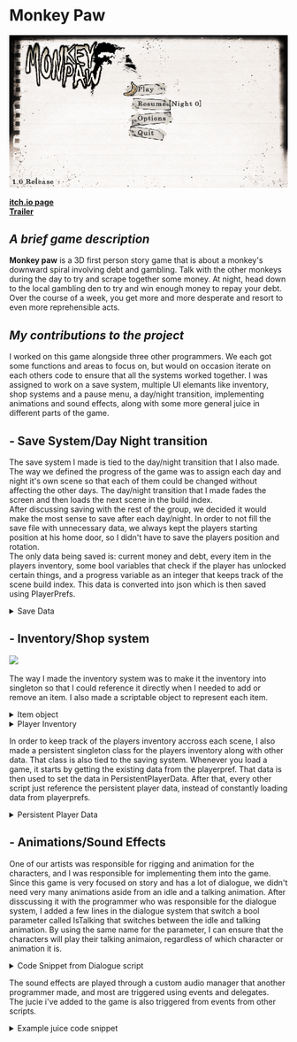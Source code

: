 # Monkey Paw
![](https://github.com/AxelRK32/Portfolio/blob/main/MonkeyPaw/Images/fyVF887n.png)

**[itch.io page](https://yrgo-game-creator.itch.io/monkey-paw)**  
**[Trailer](https://www.youtube.com/watch?v=RkNo9P-4Dn4)**

## _A brief game description_

**Monkey paw** is a 3D first person story game that is about a monkey's downward spiral involving debt and gambling. Talk with the other monkeys during the day to try and scrape together some money. At night, head down to the local gambling den to try and win enough money to repay your debt. Over the course of a week, you get more and more desperate and resort to even more reprehensible acts. 

## _My contributions to the project_
I worked on this game alongside three other programmers. We each got some functions and areas to focus on, but would on occasion iterate on each others code to ensure that all the systems worked together. I was assigned to work on a save system, multiple UI elemants like inventory, shop systems and a pause menu, a day/night transition, implementing animations and sound effects, along with some more general juice in different parts of the game. 

## - Save System/Day Night transition
The save system I made is tied to the day/night transition that I also made. The way we defined the progress of the game was to assign each day and night it's own scene so that each of them could be changed without affecting the other days. The day/night transition that I made fades the screen and then loads the next scene in the build index.  
After discussing saving with the rest of the group, we decided it would make the most sense to save after each day/night. In order to not fill the save file with unnecessary data, we always kept the players starting position at his home door, so I didn't have to save the players position and rotation.  
The only data being saved is: current money and debt, every item in the players inventory, some bool variables that check if the player has unlocked certain things, and a progress variable as an integer that keeps track of the scene build index. This data is converted into json which is then saved using PlayerPrefs.

<details>
  <summary>Save Data</summary>
  
  ```csharp
[Serializable]
    public class PlayerSaveData
    {
        public PlayerSaveData(int progress, int debt, int money, List<string> items, bool canCheat,
            bool hasDisplayedCheatHint, bool hasDisplayedItemHint)
        {
            this.progress = progress;
            this.debt = debt;
            this.money = money;
            this.items = items;
            this.canCheat = canCheat;
            this.hasDisplayedCheatHint = hasDisplayedCheatHint;
            this.hasDisplayedItemHint = hasDisplayedItemHint;
        }

        public int progress;
        public int debt;
        public int money;
        public List<string> items;
        public bool canCheat;
        public bool hasDisplayedCheatHint;
        public bool hasDisplayedItemHint;
    }
  ```
</details>

## - Inventory/Shop system
![](https://github.com/AxelRK32/Portfolio/blob/main/MonkeyPaw/Images/inventoryShop.gif)

The way I made the inventory system was to make it the inventory into singleton so that I could reference it directly when I needed to add or remove an item. I also made a scriptable object to represent each item.

<details>
  <summary>Item object</summary>

  ```cs
using UnityEngine;

[CreateAssetMenu(fileName = "Item", menuName = "ScriptableObjects/Item", order = 1)]
public class Item : ScriptableObject
{
    public string itemName;
    public string itemDescription;
    public Sprite itemIcon;
    public int price;
    public bool isBettable = true;
    public bool isUseable = true;
    public string onPurchaseCommand;
}
  ```
</details>
<details>
  <summary>Player Inventory</summary>

  ```cs
using AEssentials;
using System.Collections.Generic;
using UnityEngine.SceneManagement;

public class PlayerInventory : Singleton<PlayerInventory>
{
    public List<Item> Inventory
    {
        get { return inventory; }
    }

    private List<Item> inventory = new();
    int inventorySlotCount;

    public int InventorySlotCount
    {
        get { return inventorySlotCount; }
        set { inventorySlotCount = value; }
    }

    void Start()
    {
        InitializeInventory();
    }

    public void AddItem(Item itemToAdd)
    {
        inventory.Add(itemToAdd);
    }

    public void RemoveItem(Item itemToRemove)
    {
        inventory.Remove(itemToRemove);
    }

    public void ClearInventory()
    {
        inventory.Clear();
    }

    void InitializeInventory()
    {
        if (SceneManager.GetActiveScene().name != "Menu" && PersistentPlayerData.Instance.HeldItems != null)
        {
            foreach (Item item in PersistentPlayerData.Instance.HeldItems)
            {
                AddItem(item);
            }
        }
    }
}
  ```
</details>

In order to keep track of the players inventory accross each scene, I also made a persistent singleton class for the players inventory along with other data. That class is also tied to the saving system. Whenever you load a game, it starts by getting the existing data from the playerpref. That data is then used to set the data in PersistentPlayerData. After that, every other script just reference the persistent player data, instead of constantly loading data from playerprefs. 

<details>
  <summary>Persistent Player Data</summary>

  ```cs
using System.Collections.Generic;
using System.Linq;
using AEssentials;
using Managers;
using UnityEngine;

[DefaultExecutionOrder(-1)]
public class PersistentPlayerData : SingletonPersistent<PersistentPlayerData>
{
    public int Cash { get; private set; }
    public int Debt { get; private set; }
    public int ProgressIndex { get; private set; }
    public Transform DoorExit { get; set; }
    public bool CanCheat { get; set; }
    public bool HasDisplayedCheatHint { get; set; }
    public bool HasDisplayedItemHint { get; set; }
    public List<Item> HeldItems { get; set; }

    public void SetPlayerData(PlayerSaveData playerSaveData)
    {
        Cash = playerSaveData.money;
        Debt = playerSaveData.debt;
        ProgressIndex = playerSaveData.progress;
        CanCheat = playerSaveData.canCheat;
        HasDisplayedCheatHint = playerSaveData.hasDisplayedCheatHint;
        HasDisplayedItemHint = playerSaveData.hasDisplayedCheatHint;
        HeldItems = playerSaveData.items?.Select(ItemDatabase.GetItem).Where(x => x != null).ToList() ?? new List<Item>();
    }
}
  ```
</details>

## - Animations/Sound Effects

One of our artists was responsible for rigging and animation for the characters, and I was responsible for implementing them into the game. Since this game is very focused on story and has a lot of dialogue, we didn't need very many animations aside from an idle and a talking animation. After disscussing it with the programmer who was responsible for the dialogue system, I added a few lines in the dialogue system that switch a bool parameter called IsTalking that switches between the idle and talking animation. By using the same name for the parameter, I can ensure that the characters will play their talking animaion, regardless of which character or animation it is. 

<details>
  <summary>Code Snippet from Dialogue script</summary>

  ```cs
  if (animator != null)
        { 
            animator.SetBool("IsTalking", true); 
        }
        Action _callback = () => { callback.Invoke(); };
        if (animator != null)
        { 
            _callback += () => animator.SetBool("IsTalking", false); 
        }
  ```
</details>

The sound effects are played through a custom audio manager that another programmer made, and most are triggered using events and delegates.  
The jucie i've added to the game is also triggered from events from other scripts. 

<details>
  <summary>Example juice code snippet</summary>

  ```cs
  ...

        private void OnEnable()
        {
            MoneyManager.CashUpdated += UpdateCashText;
            MoneyManager.DebtUpdated += UpdateDebtText;
            MoneyManager.CashIncreased += IncreaseCashJucie;
            MoneyManager.CashDecreased += DecreaseCashJuice;
        }

        private void OnDestroy()
        {
            MoneyManager.CashUpdated -= UpdateCashText;
            MoneyManager.DebtUpdated -= UpdateDebtText;
            MoneyManager.CashIncreased -= IncreaseCashJucie;
            MoneyManager.CashDecreased -= DecreaseCashJuice;
        }

  ...

        private void UpdateCashText(int amount)
        {
            _cashText.SetText($"Cash: {amount}");
        }

        private void UpdateDebtText(int amount)
        {
            _debtText.SetText($"Debt: {amount}");
        }

        private void IncreaseCashJucie(int amount)
        {
            if (!starting)
            {
                AudioManager.Instance.PlayAudio(addCashSound, Vector3.zero, transform, 0.5f, 1, audioMixer.FindMatchingGroups("Master/Sound"));
                _cashUpdateText.enabled = true;
                _cashUpdateText.text = "+" + amount;
                _cashUpdateText.color = Color.green;
                CashTextAnimation();
            }

        }
        private void DecreaseCashJuice(int amount)
        {
            if (!starting)
            {
                AudioManager.Instance.PlayAudio(loseCashSound, Vector3.zero, transform, 0.5f, 1, audioMixer.FindMatchingGroups("Master/Sound"));
                _cashUpdateText.enabled = true;
                _cashUpdateText.text = amount.ToString();
                _cashUpdateText.color = Color.red;
                CashTextAnimation();
            }
        }
        private void CashTextAnimation()
        {
            _cashUpdateText.rectTransform.localPosition = new Vector3(100, -70);
            _cashUpdateText.rectTransform.DOLocalMoveY(-110, 1);
            _cashUpdateText.DOFade(0, 1.5f);
        }
  ```
</details>
